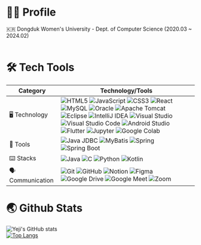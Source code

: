 # 👩‍💼 Profile
🇰🇷 Dongduk Women's University - Dept. of Computer Science (2020.03 ~ 2024.02)<br/>
<br/>

# 🛠️ Tech Tools

| Category             | Technology/Tools                                                                                           |
|----------------------|-------------------------------------------------------------------------------------------------|
| 🖥️ Technology       | ![HTML5](https://img.shields.io/badge/HTML5-E34F26?style=flat-square&logo=HTML5&logoColor=white) ![JavaScript](https://img.shields.io/badge/JavaScript-F7DF1E?style=flat-square&logo=JavaScript&logoColor=black) ![CSS3](https://img.shields.io/badge/CSS3-1572B6?style=flat-square&logo=CSS3&logoColor=white) ![React](https://img.shields.io/badge/React-61DAFB?style=flat-square&logo=React&logoColor=white) ![MySQL](https://img.shields.io/badge/MySQL-4479A1?style=flat-square&logo=MySQL&logoColor=white) ![Oracle](https://img.shields.io/badge/Oracle-F80000?style=flat-square&logo=Oracle&logoColor=white) ![Apache Tomcat](https://img.shields.io/badge/Apache%20Tomcat-F8DC75?style=flat-square&logo=Apache%20Tomcat&logoColor=black) ![Eclipse](https://img.shields.io/badge/Eclipse-2C2255?style=flat-square&logo=Eclipse&logoColor=white) ![IntelliJ IDEA](https://img.shields.io/badge/IntelliJ%20IDEA-000000?style=flat-square&logo=IntelliJ%20IDEA&logoColor=white) ![Visual Studio](https://img.shields.io/badge/Visual%20Studio-5C2D91?style=flat-square&logo=Visual%20Studio&logoColor=white) ![Visual Studio Code](https://img.shields.io/badge/Visual%20Studio%20Code-007ACC?style=flat-square&logo=Visual%20Studio%20Code&logoColor=white) ![Android Studio](https://img.shields.io/badge/Android%20Studio-3DDC84?style=flat-square&logo=Android%20Studio&logoColor=white) ![Flutter](https://img.shields.io/badge/Flutter-02569B?style=flat-square&logo=Flutter&logoColor=white) ![Jupyter](https://img.shields.io/badge/Jupyter-F37626?style=flat-square&logo=Jupyter&logoColor=white) ![Google Colab](https://img.shields.io/badge/Google%20Colab-F9AB00?style=flat-square&logo=Google%20Colab&logoColor=white) |
| 🧰 Tools             | ![Java JDBC](https://img.shields.io/badge/Java%20JDBC-007396?style=flat-square&logo=Java&logoColor=white) ![MyBatis](https://img.shields.io/badge/MyBatis-35A69E?style=flat-square&logo=MyBatis&logoColor=white) ![Spring](https://img.shields.io/badge/Spring-6DB33F?style=flat-square&logo=Spring&logoColor=white) ![Spring Boot](https://img.shields.io/badge/Spring%20Boot-6DB33F?style=flat-square&logo=Spring%20Boot&logoColor=white) |
| ⌨️ Stacks            | ![Java](https://img.shields.io/badge/Java-FFFFFF?style=flat-square&logo=OpenJDK&logoColor=black) ![C](https://img.shields.io/badge/C-A8B9CC?style=flat-square&logo=C&logoColor=black) ![Python](https://img.shields.io/badge/Python-3776AB?style=flat-square&logo=Python&logoColor=white) ![Kotlin](https://img.shields.io/badge/Kotlin-0095D5?style=flat-square&logo=Kotlin&logoColor=white) |
| 🗣️ Communication     | ![Git](https://img.shields.io/badge/Git-F05032?style=flat-square&logo=Git&logoColor=white) ![GitHub](https://img.shields.io/badge/GitHub-181717?style=flat-square&logo=GitHub&logoColor=white) ![Notion](https://img.shields.io/badge/Notion-000000?style=flat-square&logo=Notion&logoColor=white) ![Figma](https://img.shields.io/badge/Figma-F24E1E?style=flat-square&logo=Figma&logoColor=white) ![Google Drive](https://img.shields.io/badge/Google%20Drive-4285F4?style=flat-square&logo=Google%20Drive&logoColor=white) ![Google Meet](https://img.shields.io/badge/Google%20Meet-32A350?style=flat-square&logo=Google%20Meet&logoColor=white) ![Zoom](https://img.shields.io/badge/Zoom-2D8CFF?style=flat-square&logo=Zoom&logoColor=white) |



# 🌏 Github Stats
![Yeji's GitHub stats](https://github-readme-stats.vercel.app/api?username=Li5ht&show_icons=true&theme=omni)<br/>
[![Top Langs](https://github-readme-stats.vercel.app/api/top-langs/?username=Li5ht&layout=compact&langs_count=5&theme=dark&hide=c%23)](https://github.com/Li5ht/github-readme-stats)


